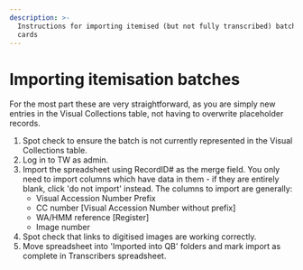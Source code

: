 ```yaml
---
description: >-
  Instructions for importing itemised (but not fully transcribed) batches of CC
  cards
---
```


# Importing itemisation batches

For the most part these are very straightforward, as you are simply new entries in the Visual Collections table, not having to overwrite placeholder records.&#x20;

1. Spot check to ensure the batch is not currently represented in the Visual Collections table.
2. Log in to TW as admin.
3. Import the spreadsheet using RecordID# as the merge field. You only need to import columns which have data in them - if they are entirely blank, click 'do not import' instead. The columns to import are generally:
   * Visual Accession Number Prefix&#x20;
   * CC number \[Visual Accession Number without prefix]
   * WA/HMM reference \[Register]
   * Image number
4. Spot check that links to digitised images are working correctly.
5. Move spreadsheet into 'Imported into QB' folders and mark import as complete in Transcribers spreadsheet.
